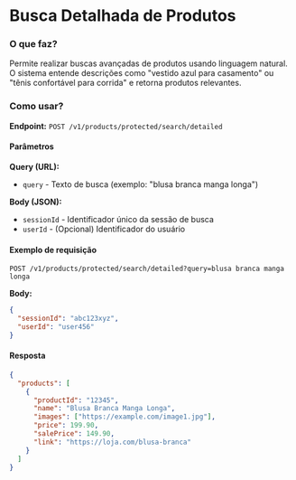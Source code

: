 # Busca Detalhada de Produtos

### O que faz?

Permite realizar buscas avançadas de produtos usando linguagem natural. O sistema entende descrições como "vestido azul para casamento" ou "tênis confortável para corrida" e retorna produtos relevantes.

### Como usar?

**Endpoint:** `POST /v1/products/protected/search/detailed`

#### Parâmetros

**Query (URL):**
- `query` - Texto de busca (exemplo: "blusa branca manga longa")

**Body (JSON):**
- `sessionId` - Identificador único da sessão de busca
- `userId` - (Opcional) Identificador do usuário

#### Exemplo de requisição

```http
POST /v1/products/protected/search/detailed?query=blusa branca manga longa
```

**Body:**
```json
{
  "sessionId": "abc123xyz",
  "userId": "user456"
}
```

#### Resposta

```json
{
  "products": [
    {
      "productId": "12345",
      "name": "Blusa Branca Manga Longa",
      "images": ["https://example.com/image1.jpg"],
      "price": 199.90,
      "salePrice": 149.90,
      "link": "https://loja.com/blusa-branca"
    }
  ]
}
```
